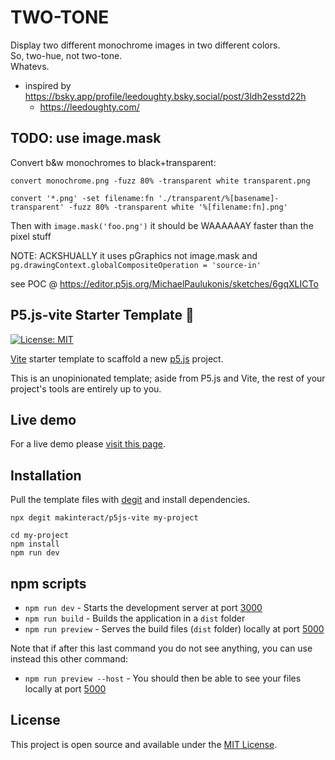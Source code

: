 # TWO-TONE

Display two different monochrome images in two different colors.<br>
So, two-hue, not two-tone.<br>
Whatevs.


- inspired by https://bsky.app/profile/leedoughty.bsky.social/post/3ldh2esstd22h
  - https://leedoughty.com/

## TODO: use image.mask

Convert b&w monochromes to black+transparent:

`convert monochrome.png -fuzz 80% -transparent white transparent.png`

`convert '*.png' -set filename:fn './transparent/%[basename]-transparent' -fuzz 80% -transparent white '%[filename:fn].png'`


Then with `image.mask('foo.png')` it should be WAAAAAAY faster than the pixel stuff

NOTE: ACKSHUALLY it uses pGraphics not image.mask and `pg.drawingContext.globalCompositeOperation = 'source-in'`

see POC @ <https://editor.p5js.org/MichaelPaulukonis/sketches/6gqXLICTo>


## P5.js-vite Starter Template 🚀

[![License: MIT](https://img.shields.io/badge/License-MIT-blue.svg)](https://opensource.org/licenses/MIT)

[Vite](https://vitejs.dev/) starter template to scaffold a new [p5.js](https://p5js.org) project.

This is an unopinionated template; aside from P5.js and Vite, the rest of your project's tools are entirely up to you.

## Live demo

For a live demo please [visit this page](https://p5js-vite-demo.surge.sh).

## Installation

Pull the template files with [degit](https://github.com/Rich-Harris/degit) and install dependencies.

```
npx degit makinteract/p5js-vite my-project

cd my-project
npm install
npm run dev
```

## npm scripts

- `npm run dev` - Starts the development server at port [3000](http://localhost:3000/)
- `npm run build` - Builds the application in a `dist` folder
- `npm run preview` - Serves the build files (`dist` folder) locally at port [5000](http://localhost:3000/)

Note that if after this last command you do not see anything, you can use instead this other command:

- `npm run preview --host` - You should then be able to see your files locally at port [5000](http://localhost:3000/)

## License

This project is open source and available under the [MIT License](LICENSE).
